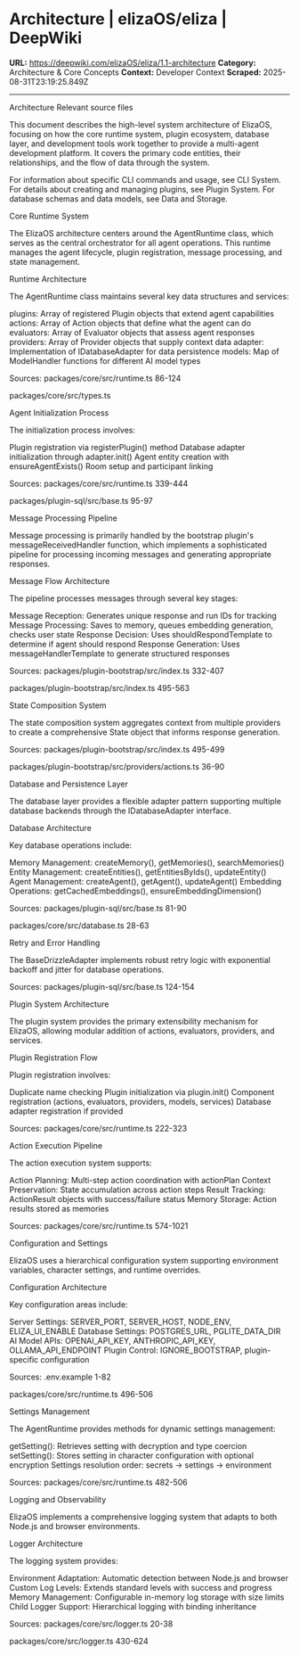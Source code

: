 # Architecture | elizaOS/eliza | DeepWiki

**URL:** https://deepwiki.com/elizaOS/eliza/1.1-architecture
**Category:** Architecture & Core Concepts
**Context:** Developer Context
**Scraped:** 2025-08-31T23:19:25.849Z

---

Architecture
Relevant source files

This document describes the high-level system architecture of ElizaOS, focusing on how the core runtime system, plugin ecosystem, database layer, and development tools work together to provide a multi-agent development platform. It covers the primary code entities, their relationships, and the flow of data through the system.

For information about specific CLI commands and usage, see CLI System. For details about creating and managing plugins, see Plugin System. For database schemas and data models, see Data and Storage.

Core Runtime System

The ElizaOS architecture centers around the AgentRuntime class, which serves as the central orchestrator for all agent operations. This runtime manages the agent lifecycle, plugin registration, message processing, and state management.

Runtime Architecture

The AgentRuntime class maintains several key data structures and services:

plugins: Array of registered Plugin objects that extend agent capabilities
actions: Array of Action objects that define what the agent can do
evaluators: Array of Evaluator objects that assess agent responses
providers: Array of Provider objects that supply context data
adapter: Implementation of IDatabaseAdapter for data persistence
models: Map of ModelHandler functions for different AI model types

Sources: 
packages/core/src/runtime.ts
86-124
 
packages/core/src/types.ts

Agent Initialization Process

The initialization process involves:

Plugin registration via registerPlugin() method
Database adapter initialization through adapter.init()
Agent entity creation with ensureAgentExists()
Room setup and participant linking

Sources: 
packages/core/src/runtime.ts
339-444
 
packages/plugin-sql/src/base.ts
95-97

Message Processing Pipeline

Message processing is primarily handled by the bootstrap plugin's messageReceivedHandler function, which implements a sophisticated pipeline for processing incoming messages and generating appropriate responses.

Message Flow Architecture

The pipeline processes messages through several key stages:

Message Reception: Generates unique response and run IDs for tracking
Message Processing: Saves to memory, queues embedding generation, checks user state
Response Decision: Uses shouldRespondTemplate to determine if agent should respond
Response Generation: Uses messageHandlerTemplate to generate structured responses

Sources: 
packages/plugin-bootstrap/src/index.ts
332-407
 
packages/plugin-bootstrap/src/index.ts
495-563

State Composition System

The state composition system aggregates context from multiple providers to create a comprehensive State object that informs response generation.

Sources: 
packages/plugin-bootstrap/src/index.ts
495-499
 
packages/plugin-bootstrap/src/providers/actions.ts
36-90

Database and Persistence Layer

The database layer provides a flexible adapter pattern supporting multiple database backends through the IDatabaseAdapter interface.

Database Architecture

Key database operations include:

Memory Management: createMemory(), getMemories(), searchMemories()
Entity Management: createEntities(), getEntitiesByIds(), updateEntity()
Agent Management: createAgent(), getAgent(), updateAgent()
Embedding Operations: getCachedEmbeddings(), ensureEmbeddingDimension()

Sources: 
packages/plugin-sql/src/base.ts
81-90
 
packages/core/src/database.ts
28-63

Retry and Error Handling

The BaseDrizzleAdapter implements robust retry logic with exponential backoff and jitter for database operations.

Sources: 
packages/plugin-sql/src/base.ts
124-154

Plugin System Architecture

The plugin system provides the primary extensibility mechanism for ElizaOS, allowing modular addition of actions, evaluators, providers, and services.

Plugin Registration Flow

Plugin registration involves:

Duplicate name checking
Plugin initialization via plugin.init()
Component registration (actions, evaluators, providers, models, services)
Database adapter registration if provided

Sources: 
packages/core/src/runtime.ts
222-323

Action Execution Pipeline

The action execution system supports:

Action Planning: Multi-step action coordination with actionPlan
Context Preservation: State accumulation across action steps
Result Tracking: ActionResult objects with success/failure status
Memory Storage: Action results stored as memories

Sources: 
packages/core/src/runtime.ts
574-1021

Configuration and Settings

ElizaOS uses a hierarchical configuration system supporting environment variables, character settings, and runtime overrides.

Configuration Architecture

Key configuration areas include:

Server Settings: SERVER_PORT, SERVER_HOST, NODE_ENV, ELIZA_UI_ENABLE
Database Settings: POSTGRES_URL, PGLITE_DATA_DIR
AI Model APIs: OPENAI_API_KEY, ANTHROPIC_API_KEY, OLLAMA_API_ENDPOINT
Plugin Control: IGNORE_BOOTSTRAP, plugin-specific configuration

Sources: 
.env.example
1-82
 
packages/core/src/runtime.ts
496-506

Settings Management

The AgentRuntime provides methods for dynamic settings management:

getSetting(): Retrieves setting with decryption and type coercion
setSetting(): Stores setting in character configuration with optional encryption
Settings resolution order: secrets → settings → environment

Sources: 
packages/core/src/runtime.ts
482-506

Logging and Observability

ElizaOS implements a comprehensive logging system that adapts to both Node.js and browser environments.

Logger Architecture

The logging system provides:

Environment Adaptation: Automatic detection between Node.js and browser
Custom Log Levels: Extends standard levels with success and progress
Memory Management: Configurable in-memory log storage with size limits
Child Logger Support: Hierarchical logging with binding inheritance

Sources: 
packages/core/src/logger.ts
20-38
 
packages/core/src/logger.ts
430-624
